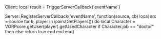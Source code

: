 Client:   local result = TriggerServerCallback('eventName')

Server: RegisterServerCallback('eventName', function(source, cb)
    local src = source
    for k, player in ipairs(GetPlayers()) do
        local Character = VORPcore.getUser(player).getUsedCharacter
        if Character.job == "doctor" then
        else
            return true
        end
    end
end)
